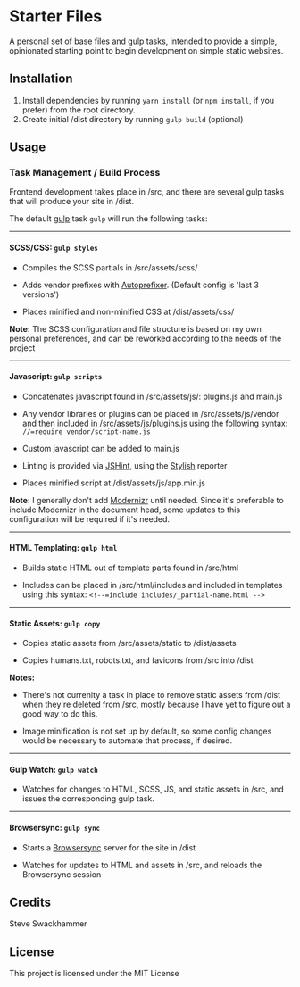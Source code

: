 # Starter Files

A personal set of base files and gulp tasks, intended to provide a simple, opinionated starting point to begin development on simple static websites. 


## Installation

1. Install dependencies by running `yarn install` (or `npm install`, if you prefer) from the root directory.
2. Create initial /dist directory by running `gulp build` (optional)


## Usage

### Task Management / Build Process

Frontend development takes place in /src, and there are several gulp tasks that will produce your site in /dist.

The default [gulp](http://gulpjs.com/) task `gulp` will run the following tasks:

----

#### SCSS/CSS: `gulp styles`

- Compiles the SCSS partials in /src/assets/scss/ 
         
- Adds vendor prefixes with [Autoprefixer](https://github.com/postcss/autoprefixer). (Default config is 'last 3 versions')    

- Places minified and non-minified CSS at /dist/assets/css/

**Note:** The SCSS configuration and file structure is based on my own personal preferences, and can be reworked according to the needs of the project

----

#### Javascript: `gulp scripts`

- Concatenates javascript found in /src/assets/js/: plugins.js and main.js 

- Any vendor libraries or plugins can be placed in /src/assets/js/vendor and then included in /src/assets/js/plugins.js using the following syntax:
`//=require vendor/script-name.js`

- Custom javascript can be added to main.js

- Linting is provided via [JSHint](http://jshint.com/), using the [Stylish](https://github.com/sindresorhus/jshint-stylish) reporter

- Places minified script at /dist/assets/js/app.min.js

**Note:** I generally don't add [Modernizr](https://modernizr.com/) until needed. Since it's preferable to include Modernizr in the document head, some updates to this configuration will be required if it's needed.

----

#### HTML Templating: `gulp html`

- Builds static HTML out of template parts found in /src/html

- Includes can be placed in /src/html/includes and included in templates using this syntax:
`<!--=include includes/_partial-name.html -->`

----

#### Static Assets: `gulp copy`

- Copies static assets from /src/assets/static to /dist/assets

- Copies humans.txt, robots.txt, and favicons from /src into /dist

**Notes:** 
- There's not currenlty a task in place to remove static assets from /dist when they're deleted from /src, mostly because I have yet to figure out a good way to do this.

- Image minification is not set up by default, so some config changes would be necessary to automate that process, if desired.

----

#### Gulp Watch: `gulp watch`

- Watches for changes to HTML, SCSS, JS, and static assets in /src, and issues the corresponding gulp task.

----

#### Browsersync: `gulp sync`

- Starts a [Browsersync](https://www.browsersync.io/) server for the site in /dist

- Watches for updates to HTML and assets in /src, and reloads the Browsersync session


## Credits

Steve Swackhammer


## License

This project is licensed under the MIT License
